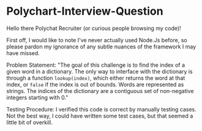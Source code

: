Polychart-Interview-Question
============================

Hello there Polychat Recruiter (or curious people browsing my code)!

First off, I would like to note I've never actually used Node.Js before, so
please pardon my ignorance of any subtle nuances of the framework I may have missed.

Problem Statement:
"The goal of this challenge is to find the index of a given word in a dictionary.
The only way to interface with the dictionary is through a function `lookup(index)`,
which either returns the word at that index, or `false` if the index is out of
bounds. Words are represented as strings. The indices of the dictionary are a
contiguous set of non-negative integers starting with 0."

Testing Procedure:
I verified this code is correct by manually testing cases. Not the best way,
I could have written some test cases, but that seemed a little bit of overkill.
